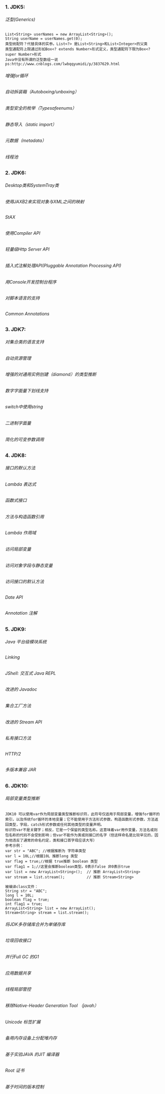 ### 1. JDK5:
######    泛型(Generics)
    List<String> userNames = new ArrayList<String>();
    String userName = userNames.get(0);
    类型统配符？代替具体的实参。List<?> 是List<String>和List<Integer>的父类
    类型通配符上限通过形如Box<? extends Number>形式定义，类型通配符下限为Box<? super Number>形式
    Java中没有所谓的泛型数组一说
    ps:http://www.cnblogs.com/lwbqqyumidi/p/3837629.html
    
######    增强for循环
######    自动拆装箱（Autoboxing/unboxing）
######    类型安全的枚举（Typesafeenums）
######    静态导入（static import）
######    元数据（metadata）
######    线程池
    
### 2. JDK6:
######    Desktop类和SystemTray类
######    使用JAXB2来实现对象与XML之间的映射
######    StAX
######    使用Compiler API
######    轻量级Http Server API
######    插入式注解处理API(Pluggable Annotation Processing API)
######    用Console开发控制台程序
######    对脚本语言的支持
######    Common Annotations
    
### 3. JDK7:
######    对集合类的语言支持 
######    自动资源管理 
######    增强的对通用实例创建（diamond）的类型推断 
######    数字字面量下划线支持 
######    switch中使用string 
######    二进制字面量 
######    简化的可变参数调用 
    
### 4. JDK8:
######    接口的默认方法
######    Lambda 表达式
######    函数式接口
######    方法与构造函数引用
######    Lambda 作用域
######    访问局部变量
######    访问对象字段与静态变量
######    访问接口的默认方法
######    Date API
######    Annotation 注解
    
### 5. JDK9:
######    Java 平台级模块系统
######    Linking
######    JShell: 交互式 Java REPL
######    改进的 Javadoc
######    集合工厂方法
######    改进的 Stream API
######    私有接口方法
######    HTTP/2
######    多版本兼容 JAR
    
 ### 6. JDK10:
######    局部变量类型推断
    JDK10 可以使用var作为局部变量类型推断标识符，此符号仅适用于局部变量，增强for循环的索引，以及传统for循环的本地变量；它不能使用于方法形式参数，构造函数形式参数，方法返回类型，字段，catch形式参数或任何其他类型的变量声明。
    标识符var不是关键字；相反，它是一个保留的类型名称。这意味着var用作变量，方法名或则包名称的代码不会受到影响；但var不能作为类或则接口的名字（但这样命名是比较罕见的，因为他违反了通常的命名约定，类和接口首字母应该大写）
    参考示例：
    var str = "ABC"; //根据推断为 字符串类型
    var l = 10L;//根据10L 推断long 类型
    var flag = true;//根据 true推断 boolean 类型
    var flag1 = 1;//这里会推断boolean类型。0表示false 非0表示true
    var list = new ArrayList<String>();  // 推断 ArrayList<String>
    var stream = list.stream();          // 推断 Stream<String>
    
    被编译class文件：
    String str = "ABC";
    long l = 10L;
    boolean flag = true;
    int flag1 = true;
    ArrayList<String> list = new ArrayList();
    Stream<String> stream = list.stream();

######    将JDK多存储库合并为单储存库
######    垃圾回收接口
######    并行Full GC 的G1
######    应用数据共享
######    线程局部管控
######    移除Native-Header Generation Tool （javah）
######    Unicode 标签扩展
######    备用内存设备上分配堆内存
######    基于实验JAVA 的JIT 编译器
######    Root 证书
######    基于时间的版本控制

